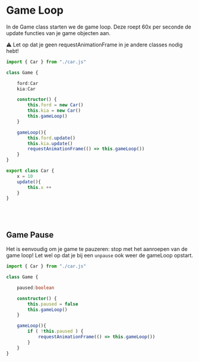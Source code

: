 # Game Loop

In de Game class starten we de game loop. Deze roept 60x per seconde de update functies van je game objecten aan. 

⚠️ Let op dat je geen requestAnimationFrame in je andere classes nodig hebt!

```typescript
import { Car } from "./car.js"

class Game {

    ford:Car
    kia:Car

    constructor() {
        this.ford = new Car()
        this.kia = new Car()
        this.gameLoop()
    }

    gameLoop(){
        this.ford.update()
        this.kia.update()
        requestAnimationFrame(() => this.gameLoop())
    }
}
```

```typescript
export class Car {
    x = 10
    update(){
        this.x ++
    }
}
```

<Br>
<Br>

## Game Pause

Het is eenvoudig om je game te pauzeren: stop met het aanroepen van de game loop! Let wel op dat je bij een `unpause` ook weer de gameLoop opstart.

```typescript
import { Car } from "./car.js"

class Game {

    paused:boolean

    constructor() {
        this.paused = false
        this.gameLoop()
    }

    gameLoop(){
        if ( !this.paused ) {
            requestAnimationFrame(() => this.gameLoop())
        }
    }
}
```
